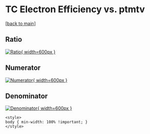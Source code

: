 # TC Electron Efficiency vs. ptmtv

[[back to main](./)]



## Ratio

[![Ratio](../mtv/var/TC_11_eff_stack_ptmtv.png){ width=600px }](../mtv/var/TC_11_eff_stack_ptmtv.pdf)

## Numerator

[![Numerator](../mtv/num/TC_11_eff_stack_ptmtv_num.png){ width=600px }](../mtv/num/TC_11_eff_stack_ptmtv_num.pdf)

## Denominator

[![Denominator](../mtv/den/TC_11_eff_stack_ptmtv_den.png){ width=600px }](../mtv/den/TC_11_eff_stack_ptmtv_den.pdf)


``` {=html}
<style>
body { min-width: 100% !important; }
</style>
```
